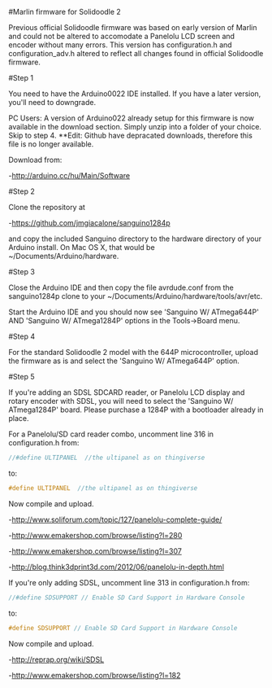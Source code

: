 #Marlin firmware for Solidoodle 2

Previous official Solidoodle firmware was based on early version of Marlin and could not be altered to accomodate a Panelolu LCD screen and encoder without many errors. This version has configuration.h and configuration_adv.h altered to reflect all changes found in official Solidoodle firmware.

#Step 1

You need to have the Arduino0022 IDE installed. If you have a later version, you'll need to downgrade.

PC Users: A version of Arduino022 already setup for this firmware is now available in the download section. Simply unzip into a folder of your choice.
Skip to step 4. **Edit: Github have depracated downloads, therefore this file is no longer available.

Download from:

-http://arduino.cc/hu/Main/Software


#Step 2

Clone the repository at

-https://github.com/jmgiacalone/sanguino1284p

and copy the included Sanguino directory to the hardware directory of your Arduino install. On Mac OS X, that would be ~/Documents/Arduino/hardware.


#Step 3

Close the Arduino IDE and then copy the file avrdude.conf from the sanguino1284p clone to your ~/Documents/Arduino/hardware/tools/avr/etc.

Start the Arduino IDE and you should now see 'Sanguino W/ ATmega644P' AND 'Sanguino W/ ATmega1284P' options in the Tools->Board menu.


#Step 4

For the standard Solidoodle 2 model with the 644P microcontroller, upload the firmware as is and select the 'Sanguino W/ ATmega644P' option.


#Step 5

If you're adding an SDSL SDCARD reader, or Panelolu LCD display and rotary encoder with SDSL, you will need to select the 'Sanguino W/ ATmega1284P' board. Please purchase a 1284P with a bootloader already in place.

For a Panelolu/SD card reader combo, uncomment line 316 in configuration.h from:

```C
//#define ULTIPANEL  //the ultipanel as on thingiverse
```
to:
```C
#define ULTIPANEL  //the ultipanel as on thingiverse
```

Now compile and upload.

-http://www.soliforum.com/topic/127/panelolu-complete-guide/

-http://www.emakershop.com/browse/listing?l=280

-http://www.emakershop.com/browse/listing?l=307

-http://blog.think3dprint3d.com/2012/06/panelolu-in-depth.html



If you're only adding SDSL, uncomment line 313 in configuration.h from:

```C
//#define SDSUPPORT // Enable SD Card Support in Hardware Console
```
to:
```C
#define SDSUPPORT // Enable SD Card Support in Hardware Console
```

Now compile and upload.

-http://reprap.org/wiki/SDSL

-http://www.emakershop.com/browse/listing?l=182
